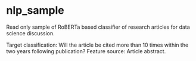 # nlp_sample

Read only sample of RoBERTa based classifier of research articles for data science discussion.

Target classification: 
  Will the article be cited more than 10 times within the two years following publication?
Feature source: 
  Article abstract.

